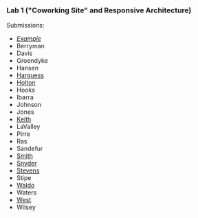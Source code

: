 ### Lab 1 ("Coworking Site" and Responsive Architecture)

Submissions:

- _[Example](https://media-ed-online.github.io/prince-int-media-resources/lab-01/example)_
- Berryman
- Davis
- Groendyke
- Hansen
- [Harguess](https://media-ed-online.github.io/prince-int-media-resources/lab-01/harguess/index.html)
- [Holton](https://media-ed-online.github.io/prince-int-media-resources/lab-01/holton/index.html)
- Hooks
- Ibarra
- Johnson
- Jones
- [Keith](https://media-ed-online.github.io/prince-int-media-resources/lab-01/keith/index.html)
- LaValley
- Pirre
- Ras
- Sandefur
- [Smith](https://media-ed-online.github.io/prince-int-media-resources/lab-01/smith/index.html)
- [Snyder](https://media-ed-online.github.io/prince-int-media-resources/lab-01/snyder/index.html)
- [Stevens](https://media-ed-online.github.io/prince-int-media-resources/lab-01/stevens/index.html)
- Stipe
- [Waldo](https://media-ed-online.github.io/prince-int-media-resources/lab-01/waldo/index.html)
- Waters
- [West](https://media-ed-online.github.io/prince-int-media-resources/lab-01/west/index.html)
- Wilsey
